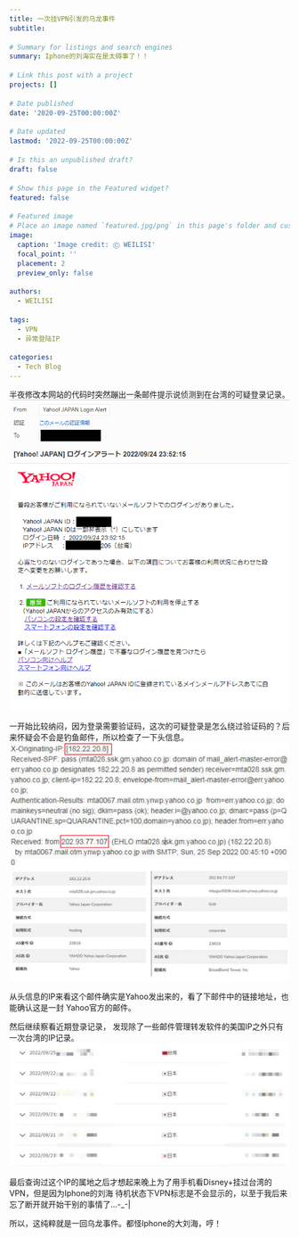 ```yaml
---
title: 一次挂VPN引发的乌龙事件
subtitle: 

# Summary for listings and search engines
summary: Iphone的刘海实在是太碍事了！！

# Link this post with a project
projects: []

# Date published
date: '2020-09-25T00:00:00Z'

# Date updated
lastmod: '2022-09-25T00:00:00Z'

# Is this an unpublished draft?
draft: false

# Show this page in the Featured widget?
featured: false

# Featured image
# Place an image named `featured.jpg/png` in this page's folder and customize its options here.
image:
  caption: 'Image credit: Ⓒ WEILISI'
  focal_point: ''
  placement: 2
  preview_only: false

authors:
  - WEILISI

tags:
  - VPN
  - 异常登陆IP

categories:
  - Tech Blog
---
```

半夜修改本网站的代码时突然蹦出一条邮件提示说侦测到在台湾的可疑登录记录。
![邮件内容](mailtext.png)

一开始比较纳闷，因为登录需要验证码，这次的可疑登录是怎么绕过验证码的？后来怀疑会不会是钓鱼邮件，所以检查了一下头信息。
![头信息内容](headerip.JPG)

从头信息的IP来看这个邮件确实是Yahoo发出来的，看了下邮件中的链接地址，也能确认这是一封
Yahoo官方的邮件。

然后继续察看近期登录记录， 发现除了一些邮件管理转发软件的美国IP之外只有一次台湾的IP记录。
![登录记录](login_history.JPG)

最后查询过这个IP的属地之后才想起来晚上为了用手机看Disney+挂过台湾的VPN，但是因为Iphone的刘海
待机状态下VPN标志是不会显示的，以至于我后来忘了断开就开始干别的事情了...-_-|

所以，这纯粹就是一回乌龙事件。都怪Iphone的大刘海，哼！
